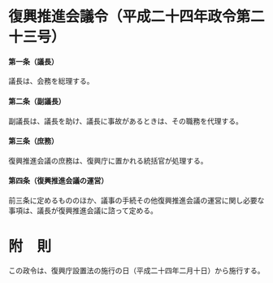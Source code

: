 # 復興推進会議令（平成二十四年政令第二十三号）
#### 第一条（議長）
議長は、会務を総理する。
#### 第二条（副議長）
副議長は、議長を助け、議長に事故があるときは、その職務を代理する。
#### 第三条（庶務）
復興推進会議の庶務は、復興庁に置かれる統括官が処理する。
#### 第四条（復興推進会議の運営）
前三条に定めるもののほか、議事の手続その他復興推進会議の運営に関し必要な事項は、議長が復興推進会議に諮って定める。
# 附　則
この政令は、復興庁設置法の施行の日（平成二十四年二月十日）から施行する。
